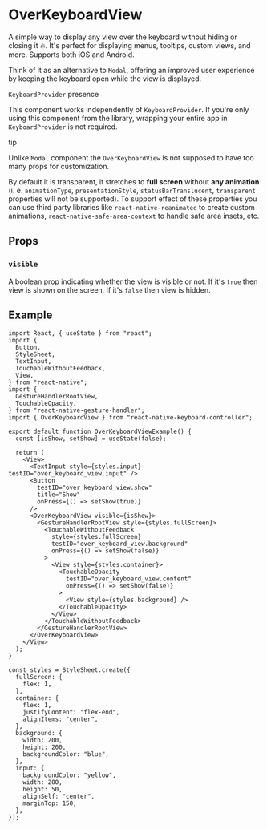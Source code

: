 # OverKeyboardView

<!-- -->

A simple way to display any view over the keyboard without hiding or closing it 🔥. It's perfect for displaying menus, tooltips, custom views, and more. Supports both iOS and Android.

Think of it as an alternative to `Modal`, offering an improved user experience by keeping the keyboard open while the view is displayed.

`KeyboardProvider` presence

This component works independently of `KeyboardProvider`. If you're only using this component from the library, wrapping your entire app in `KeyboardProvider` is not required.

tip

Unlike `Modal` component the `OverKeyboardView` is not supposed to have too many props for customization.

By default it is transparent, it stretches to **full screen** without **any animation** (i. e. `animationType`, `presentationStyle`, `statusBarTranslucent`, `transparent` properties will not be supported). To support effect of these properties you can use third party libraries like `react-native-reanimated` to create custom animations, `react-native-safe-area-context` to handle safe area insets, etc.

## Props[​](/react-native-keyboard-controller/pr-preview/pr-1149/docs/api/views/over-keyboard-view.md#props "Direct link to Props")

### `visible`[​](/react-native-keyboard-controller/pr-preview/pr-1149/docs/api/views/over-keyboard-view.md#visible "Direct link to visible")

A boolean prop indicating whether the view is visible or not. If it's `true` then view is shown on the screen. If it's `false` then view is hidden.

## Example[​](/react-native-keyboard-controller/pr-preview/pr-1149/docs/api/views/over-keyboard-view.md#example "Direct link to Example")

```
import React, { useState } from "react";
import {
  Button,
  StyleSheet,
  TextInput,
  TouchableWithoutFeedback,
  View,
} from "react-native";
import {
  GestureHandlerRootView,
  TouchableOpacity,
} from "react-native-gesture-handler";
import { OverKeyboardView } from "react-native-keyboard-controller";

export default function OverKeyboardViewExample() {
  const [isShow, setShow] = useState(false);

  return (
    <View>
      <TextInput style={styles.input} testID="over_keyboard_view.input" />
      <Button
        testID="over_keyboard_view.show"
        title="Show"
        onPress={() => setShow(true)}
      />
      <OverKeyboardView visible={isShow}>
        <GestureHandlerRootView style={styles.fullScreen}>
          <TouchableWithoutFeedback
            style={styles.fullScreen}
            testID="over_keyboard_view.background"
            onPress={() => setShow(false)}
          >
            <View style={styles.container}>
              <TouchableOpacity
                testID="over_keyboard_view.content"
                onPress={() => setShow(false)}
              >
                <View style={styles.background} />
              </TouchableOpacity>
            </View>
          </TouchableWithoutFeedback>
        </GestureHandlerRootView>
      </OverKeyboardView>
    </View>
  );
}

const styles = StyleSheet.create({
  fullScreen: {
    flex: 1,
  },
  container: {
    flex: 1,
    justifyContent: "flex-end",
    alignItems: "center",
  },
  background: {
    width: 200,
    height: 200,
    backgroundColor: "blue",
  },
  input: {
    backgroundColor: "yellow",
    width: 200,
    height: 50,
    alignSelf: "center",
    marginTop: 150,
  },
});
```

